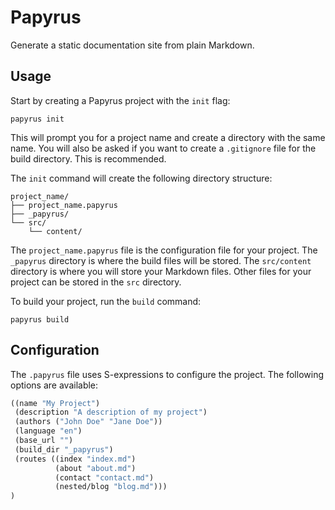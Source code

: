 # Papyrus

Generate a static documentation site from plain Markdown.

## Usage

Start by creating a Papyrus project with the `init` flag:

```shell
papyrus init
```

This will prompt you for a project name and create a directory with the same name. You will also be asked if you want to create a `.gitignore` file for the build directory. This is recommended.

The `init` command will create the following directory structure:

```shell
project_name/
├── project_name.papyrus
├── _papyrus/
└── src/
    └── content/
```

The `project_name.papyrus` file is the configuration file for your project. The `_papyrus` directory is where the build files will be stored. The `src/content` directory is where you will store your Markdown files. Other files for your project can be stored in the `src` directory.

To build your project, run the `build` command:

```shell
papyrus build
```

## Configuration

The `.papyrus` file uses S-expressions to configure the project. The following options are available:

```lisp
((name "My Project")
 (description "A description of my project")
 (authors ("John Doe" "Jane Doe")) 
 (language "en")
 (base_url "")
 (build_dir "_papyrus")
 (routes ((index "index.md")
          (about "about.md")
          (contact "contact.md")
          (nested/blog "blog.md")))
)
```
